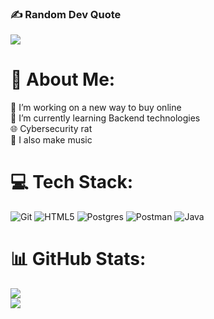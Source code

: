 
### ✍️ Random Dev Quote
![](https://quotes-github-readme.vercel.app/api?type=horizontal&theme=radical)

# 💫 About Me:
🔭 I’m working on a new way to buy online 
<br>
🌱 I’m currently learning Backend technologies
<br>
🌐 Cybersecurity rat
<br>
🎸 I also make music

# 💻 Tech Stack:
![Git](https://img.shields.io/badge/git-%23F05033.svg?style=for-the-badge&logo=git&logoColor=white) ![HTML5](https://img.shields.io/badge/html5-%23E34F26.svg?style=for-the-badge&logo=html5&logoColor=white) ![Postgres](https://img.shields.io/badge/postgres-%23316192.svg?style=for-the-badge&logo=postgresql&logoColor=white) ![Postman](https://img.shields.io/badge/Postman-FF6C37?style=for-the-badge&logo=postman&logoColor=white) ![Java](https://img.shields.io/badge/java-%23ED8B00.svg?style=for-the-badge&logo=openjdk&logoColor=white)

# 📊 GitHub Stats:
![](https://nirzak-streak-stats.vercel.app/?user=camilosuarezmora&theme=dark&hide_border=true)<br/>
![](https://github-readme-stats.vercel.app/api/top-langs/?username=camilosuarezmora&theme=dark&hide_border=true&include_all_commits=true&count_private=true&layout=compact)


